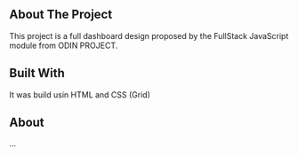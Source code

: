 ## About The Project
  This project is a full dashboard design proposed by the FullStack JavaScript module from ODIN PROJECT.


## Built With
  It was build usin HTML and CSS (Grid)

## About
...